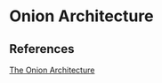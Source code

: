 # Onion Architecture





## References

[The Onion Architecture](http://jeffreypalermo.com/blog/the-onion-architecture-part-1)
